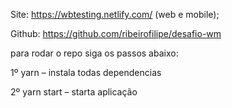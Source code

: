 Site: https://wbtesting.netlify.com/ (web e mobile);

Github: https://github.com/ribeirofilipe/desafio-wm

para rodar o repo siga os passos abaixo:

1º yarn – instala todas dependencias

2º yarn start – starta aplicação
